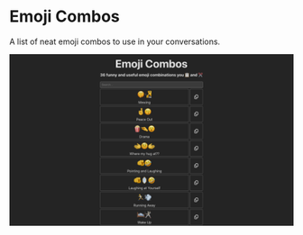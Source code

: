 # Emoji Combos

A list of neat emoji combos to use in your conversations.

![A screenshot of the interface showing the emoji combos](https://raw.githubusercontent.com/pikapower9080/emoji-combos/main/screenshot.png)